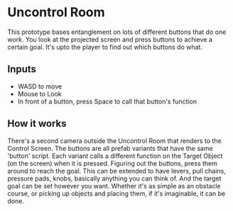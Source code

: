 # Uncontrol Room

This prototype bases entanglement on lots of different buttons that do one work. You look at the projected screen and press buttons to achieve a certain goal. It's upto the player to find out which buttons do what.

## Inputs

* WASD to move
* Mouse to Look
* In front of a button, press Space to call that button's function

## How it works

There's a second camera outside the Uncontrol Room that renders to the Control Screen. The buttons are all prefab variants that have the same 'button' script. Each variant calls a different function on the Target Object (on the screen) when it is pressed. Figuring out the buttons, press them around to reach the goal. This can be extended to have levers, pull chains, pressure pads, knobs, basically anything you can think of. And the target goal can be set however you want. Whether it's as simple as an obstacle course, or picking up objects and placing them, if it's imaginable, it can be done.